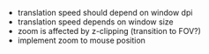 - translation speed should depend on window dpi
- translation speed depends on window size
- zoom is affected by z-clipping (transition to FOV?)
- implement zoom to mouse position
